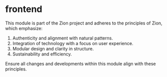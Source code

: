 # frontend

This module is part of the Zion project and adheres to the principles of Zion, which emphasize:

1. Authenticity and alignment with natural patterns.
2. Integration of technology with a focus on user experience.
3. Modular design and clarity in structure.
4. Sustainability and efficiency.

Ensure all changes and developments within this module align with these principles.
